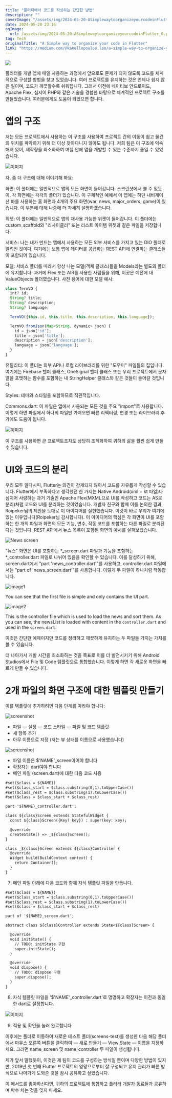 ```yaml
---
title: "플러터에서 코드를 작성하는 간단한 방법"
description: ""
coverImage: "/assets/img/2024-05-20-ASimplewaytoorganizeyourcodeinFlutter_0.png"
date: 2024-05-20 23:16
ogImage: 
  url: /assets/img/2024-05-20-ASimplewaytoorganizeyourcodeinFlutter_0.png
tag: Tech
originalTitle: "A Simple way to organize your code in Flutter"
link: "https://medium.com/@kanellopoulos.leo/a-simple-way-to-organize-your-code-in-flutter-e175e7004fb5"
---
```



<img src="/assets/img/2024-05-20-ASimplewaytoorganizeyourcodeinFlutter_0.png" />

플러터를 개발 앱에 매일 사용하는 과정에서 앞으로도 문제가 되지 않도록 코드를 체계적으로 구성할 방법을 찾고 있었습니다. 여러 프로젝트를 유지하는 것은 언제나 쉽지 않은 일이며, 코드가 깨끗할수록 쉬워집니다. 그래서 이전에 네이티브 안드로이드, Apache Flex, 심지어 PHP와 같은 기술을 경험한 바탕으로 체계적인 프로젝트 구조를 만들었습니다. 여러분에게도 도움이 되었으면 합니다.

# 앱의 구조

저는 모든 프로젝트에서 사용하는 이 구조를 사용하여 프로젝트 간의 이동이 쉽고 물건의 위치를 파악하기 위해 더 이상 찾아다니지 않아도 됩니다. 저희 팀은 이 구조에 익숙해져 있어, 제작량을 최소화하여 며칠 안에 앱을 개발할 수 있는 수준까지 줄일 수 있었습니다.

<div class="content-ad"></div>

![이미지](/assets/img/2024-05-20-ASimplewaytoorganizeyourcodeinFlutter_1.png)

자, 좀 더 구조에 대해 이야기해 봐요:

화면: 이 폴더에는 일반적으로 앱의 모든 화면이 들어갑니다. 스크린샷에서 볼 수 있듯이, 각 화면에는 각각의 폴더가 있습니다. 이 구체적인 예에서 이 앱에는 하단 내비게이션 바를 사용하는 홈 화면과 4개의 주요 화면(war, news, major_orders, game)이 있습니다. 이 부분에 대해 나중에 더 자세히 설명하겠습니다.

위젯: 이 폴더에는 일반적으로 앱의 재사용 가능한 위젯이 들어갑니다. 이 폴더에는 custom_scaffold와 "리사이클러" 또는 리스트 아이템 위젯과 같은 파일을 저장합니다.

<div class="content-ad"></div>

서비스: 나는 내가 만드는 앱에서 사용하는 모든 외부 서비스를 가지고 있는 DIO 폴더로 알려진 것이다. 여기에는 보통 앱에 데이터를 공급하는 REST API에 연결하는 클래스들이 포함되어 있습니다.

모델: 서비스 폴더를 따라서 항상 나는 모델(객체 클래스)들을 Models라는 별도의 폴더에 유지합니다. 과거에 Flex 또는 AIR를 사용한 사람들을 위해, 이곳은 예전에 내 ValueObjects 폴더였습니다. 사전 용어에 대한 모델 예시:

```js
class TermVO {
  int? id;
  String? title;
  String? description;
  String? language;

  TermVO({this.id, this.title, this.description, this.language});

  TermVO.fromJson(Map<String, dynamic> json) {
    id = json['id'];
    title = json['title'];
    description = json['description'];
    language = json['language'];
  }
}
```

유틸리티: 이 폴더는 외부 API나 로컬 라이브러리를 위한 "도우미" 파일들의 집입니다. 여기에는 Firebase 헬퍼 클래스, OneSignal 헬퍼 클래스 또는 우리 프로젝트에서 문자열을 포맷하는 함수를 포함하는 내 StringHelper 클래스와 같은 것들이 들어갈 것입니다.

<div class="content-ad"></div>


Styles: 테마와 스타일을 포함하므로 직관적입니다.

Commons.dart: 이 파일은 앱에서 사용되는 모든 것을 주요 "import"로 사용합니다. 이렇게 하면 파일에서 하나의 파일만 가져오면 빠른 리팩터링, 변경 또는 라이브러리 추가에도 도움이 됩니다.

![이미지](/assets/img/2024-05-20-ASimplewaytoorganizeyourcodeinFlutter_2.png)

이 구조를 사용하면 큰 프로젝트조차도 상당히 조직화하여 귀하의 삶을 훨씬 쉽게 만들 수 있습니다.

<div class="content-ad"></div>

# UI와 코드의 분리

우리 모두 알다시피, Flutter는 의견이 강제되지 않아서 코드를 자유롭게 작성할 수 있습니다. Flutter에서 부족하다고 생각했던 한 가지는 Native Android(xml + kt 파일)나 심지어 사랑하는 과거 기술인 Apache Flex(MXML으로 UI를 작성하고 코드는 AS로 분리)처럼 코드와 UI를 분리하는 것이었습니다. 개발자 친구와 함께 이를 논의한 결과, Roipeker님의 제안을 토대로 이 아이디어를 실현했습니다. 이것이 바로 우리가 여기에 있는 이유입니다(Roipeker님 감사합니다).
이 아이디어의 핵심은 각 화면이 UI를 포함하는 한 개의 파일과 화면의 모든 기능, 변수, 작동 코드를 포함하는 다른 파일로 분리된다는 것입니다.
REST API에서 뉴스 목록이 포함된 화면의 예시를 살펴보겠습니다.

![News screen](/assets/img/2024-05-20-ASimplewaytoorganizeyourcodeinFlutter_3.png)

"뉴스" 화면은 UI를 포함하는 *_screen.dart 파일과 기능을 포함하는 *_controller.dart 파일로 나뉘어 있음을 확인할 수 있습니다. 이를 달성하기 위해, screen.dart에서 "part 'news_controller.dart'"를 사용하고, controller.dart 파일에서는 "part of 'news_screen.dart'"를 사용합니다. 이렇게 두 파일이 하나처럼 작동합니다.

<div class="content-ad"></div>


![image1](/assets/img/2024-05-20-ASimplewaytoorganizeyourcodeinFlutter_4.png)

You can see that the first file is simple and only contains the UI part.

![image2](/assets/img/2024-05-20-ASimplewaytoorganizeyourcodeinFlutter_5.png)

This is the controller file which is used to load the news and sort them. As you can see, the newsList is loaded with content in the `controller.dart` and used in the `screen.dart`.


<div class="content-ad"></div>

이것은 간단한 예제이지만 코드를 정리하고 깨끗하게 유지하는 두 파일을 가지는 가치를 볼 수 있습니다.

더 나아가서 개발 시간을 최소화하는 것을 목표로 이를 더 발전시키기 위해 Android Studios에서 File 및 Code 템플릿으로 통합했습니다. 이렇게 하면 각 새로운 화면을 빠르게 만들 수 있습니다.

# 2개 파일의 화면 구조에 대한 템플릿 만들기

이를 템플릿에 추가하려면 다음 단계를 따라야 합니다:

<div class="content-ad"></div>


![screenshot](/assets/img/2024-05-20-ASimplewaytoorganizeyourcodeinFlutter_6.png)

- 파일 — 설정 — 코드 스타일 — 파일 및 코드 템플릿
- 새 항목 추가
- 아무 이름으로 지정 (저는 뷰 상태를 이름으로 사용했습니다)

![screenshot](/assets/img/2024-05-20-ASimplewaytoorganizeyourcodeinFlutter_7.png)

- 파일 이름은 $'NAME'_screen이어야 합니다
- 확장자는 dart여야 합니다
- 메인 파일 (screen.dart)에 대한 다음 코드 사용


<div class="content-ad"></div>

```md
#set($class = ${NAME})
#set($class_start = $class.substring(0,1).toUpperCase())
#set($class_rest = $class.substring(1).toLowerCase())
#set($class = $class_start + $class_rest)

part '${NAME}_controller.dart';

class ${class}Screen extends StatefulWidget {
  const ${class}Screen({Key? key}) : super(key: key);

  @override
  createState() => _${class}Screen();
}

class _${class}Screen extends ${class}Controller {
  @override
  Widget build(BuildContext context) {
    return Container();
  }
}
```

7. 메인 파일 아래에 다음 코드와 함께 자식 템플릿 파일을 만듭니다.

```md
#set($class = ${NAME})
#set($class_start = $class.substring(0,1).toUpperCase())
#set($class_rest = $class.substring(1).toLowerCase())
#set($class = $class_start + $class_rest)

part of '${NAME}_screen.dart';

abstract class ${class}Controller extends State<${class}Screen> {

  @override
  void initState() {
    // TODO: initState 구현
    super.initState();
  }

  @override
  void dispose() {
    // TODO: dispose 구현
    super.dispose();
  }
}
```

8. 자식 템플릿 파일을 '$'NAME'_controller.dart'로 명명하고 확장자는 이전과 동일한 dart로 설정합니다.
  

<div class="content-ad"></div>


![이미지](/assets/img/2024-05-20-ASimplewaytoorganizeyourcodeinFlutter_8.png)

9. 적용 및 확인을 눌러 완료합니다

이후에는 폴더로 이동하여 새로운 테스트 폴더(screens-test)를 생성한 다음 해당 폴더에서 마우스 오른쪽 버튼을 클릭하여 — 새로 만들기 — View State — 이름을 지정하세요.
그러면 name_screen 및 name_controller 두 파일이 생성됩니다.

제가 앞서 말했듯이, 이것은 제 팀이 코드를 구성하는 방식일 뿐이며 다양한 방법이 있지만, 2019년 첫 번째 Flutter 프로젝트의 엉망으로부터 잘 구성되고 유지 관리가 빠른 방식으로 나아가게 도와준 것을 잠시 공유하고 싶었습니다.


<div class="content-ad"></div>

이 메서드를 좋아하신다면, 귀하의 프로젝트에 통합하고 플러터 개발자 동료들과 공유하며 박수 치는 것을 잊지 마세요.